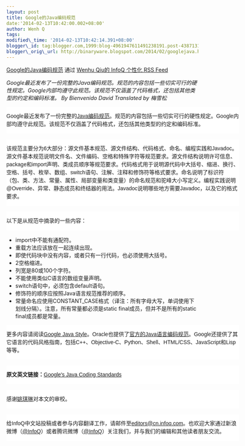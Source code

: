 ```yaml
--- 
layout: post 
title: Google的Java编码规范 
date:'2014-02-13T10:42:00.002+08:00' 
author: Wenh Q
tags:
modified\_time: '2014-02-13T10:42:14.391+08:00' 
blogger\_id: tag:blogger.com,1999:blog-4961947611491238191.post-4387131833462813994
blogger\_orig\_url: http://binaryware.blogspot.com/2014/02/googlejava.html
---
```

[Google的Java编码规范](http://www.infoq.com/cn/news/2014/02/google-java-coding-standards?utm_campaign=infoq_content&utm_source=infoq&utm_medium=feed&utm_term=global) 通过
[Wenhu Qiu的 InfoQ 个性化 RSS Feed](http://www.infoq.com/cn/)



*Google最近发布了一份完整的Java编码规范。规范的内容包括一些切实可行的硬性规定。Google内部均遵守此规范。该规范不仅涵盖了代码格式，还包括其他类型的约定和编码标准。
By Bienvenido David Translated by 梅雪松*
<div>




</div>

<div>

<div
style="background-color: white; border: 0px; clear: both; float: left; font-family: Arial, sans-serif; font-size: 14px; line-height: 21px; margin-bottom: 15px; padding: 0px; width: 610px;">

Google最近发布了一份完整的[Java编码规范](http://google-styleguide.googlecode.com/svn/trunk/javaguide.html)。规范的内容包括一些切实可行的硬性规定。Google内部均遵守此规范。该规范不仅涵盖了代码格式，还包括其他类型的约定和编码标准。

</div>

<div
style="background-color: white; border: 0px; clear: both; float: left; font-family: Arial, sans-serif; font-size: 14px; line-height: 21px; margin-bottom: 15px; padding: 0px; width: 610px;">

该规范主要分为6大部分：源文件基本规范、源文件结构、代码格式、命名、编程实践和Javadoc。<span
style="border: 0px; margin: 0px; padding: 0px;">源文件基本规范</span>说明文件名、文件编码、空格和特殊字符等规范要求。<span
style="border: 0px; margin: 0px; padding: 0px;">源文件结构</span>说明许可信息、package和import声明、类成员顺序等规范要求。<span
style="border: 0px; margin: 0px; padding: 0px;">代码格式</span>用于说明源代码中大括号、缩进、换行、空格、括号、枚举、数组、switch语句、注解、注释和修饰符等格式要求。<span
style="border: 0px; margin: 0px; padding: 0px;">命名</span>说明了标识符（包、类、方法、常量、属性、局部变量和类变量）的命名规范和驼峰大小写定义。<span
style="border: 0px; margin: 0px; padding: 0px;">编程实践</span>说明@Override、异常、静态成员和终结器的用法。Javadoc说明哪些地方需要Javadoc，以及它的格式要求。

</div>

<div
style="background-color: white; border: 0px; clear: both; float: left; font-family: Arial, sans-serif; font-size: 14px; line-height: 21px; margin-bottom: 15px; padding: 0px; width: 610px;">

以下是从规范中摘录的一些内容：

</div>

-   import中不能有通配符。
-   重载方法应该放在一起连续出现。
-   即使代码块中没有内容，或者只有一行代码，也必须使用大括号。
-   2空格缩进。
-   列宽是80或100个字符。
-   不能使用类似C语言的数组变量声明。
-   switch语句中，必须包含default语句。
-   修饰符的顺序应按照Java语言规范推荐的顺序。
-   常量命名应使用CONSTANT\_CASE格式（译注：所有字母大写，单词使用下划线分隔）。注意，所有常量都必须是static
    final成员，但并不是所有的static final成员都是常量。

<div
style="background-color: white; border: 0px; clear: both; float: left; font-family: Arial, sans-serif; font-size: 14px; line-height: 21px; margin-bottom: 15px; padding: 0px; width: 610px;">

更多内容请阅读[Google Java
Style](http://google-styleguide.googlecode.com/svn/trunk/javaguide.html)。Oracle也提供了[官方的Java语言编码规范](http://www.oracle.com/technetwork/java/javase/documentation/codeconvtoc-136057.html)。Google还提供了其它语言的代码风格指南，包括C++、Objective-C、Python、Shell、HTML/CSS、JavaScript和Lisp等等。

</div>

<div
style="background-color: white; border: 0px; clear: both; float: left; font-family: Arial, sans-serif; font-size: 14px; line-height: 21px; margin-bottom: 15px; padding: 0px; width: 610px;">

**原文英文链接：**[Google's Java Coding
Standards](http://www.infoq.com/news/2014/02/google-java-coding-standards)

</div>

------------------------------------------------------------------------

<div
style="background-color: white; border: 0px; clear: both; float: left; font-family: Arial, sans-serif; font-size: 14px; line-height: 21px; margin-bottom: 15px; padding: 0px; width: 610px;">

感谢[姚琪琳](http://www.infoq.com/cn/author/%E5%A7%9A%E7%90%AA%E7%90%B3)对本文的审校。

</div>

<div
style="background-color: white; border: 0px; clear: both; float: left; font-family: Arial, sans-serif; font-size: 14px; line-height: 21px; margin-bottom: 15px; padding: 0px; width: 610px;">

给InfoQ中文站投稿或者参与内容翻译工作，请邮件至<editors@cn.infoq.com>。也欢迎大家通过新浪微博（[@InfoQ](http://www.weibo.com/infoqchina)）或者腾讯微博（[@InfoQ](http://t.qq.com/infoqchina)）关注我们，并与我们的编辑和其他读者朋友交流。

</div>

</div>
